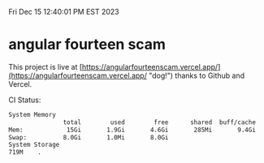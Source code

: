 Fri Dec 15 12:40:01 PM EST 2023

# angular fourteen scam


This project is live at [https://angularfourteenscam.vercel.app/](https://angularfourteenscam.vercel.app/ "dog!") thanks to Github and Vercel.

CI Status: 

```bash
System Memory
               total        used        free      shared  buff/cache   available
Mem:            15Gi       1.9Gi       4.6Gi       285Mi       9.4Gi        13Gi
Swap:          8.0Gi       1.0Mi       8.0Gi
System Storage
719M	.
```
